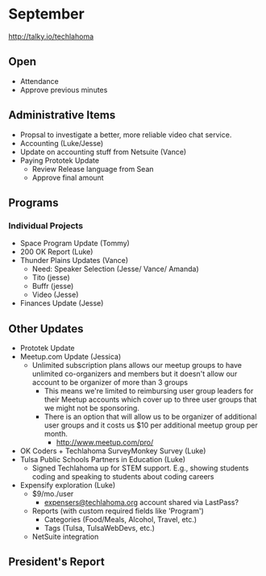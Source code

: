 # September
http://talky.io/techlahoma

## Open
* Attendance
* Approve previous minutes

## Administrative Items
* Propsal to investigate a better, more reliable video chat service.
* Accounting (Luke/Jesse)
* Update on accounting stuff from Netsuite (Vance)
* Paying Prototek Update
   - Review Release language from Sean
   - Approve final amount

## Programs

### Individual Projects
* Space Program Update (Tommy)
* 200 OK Report (Luke)
* Thunder Plains Updates (Vance)
  - Need: Speaker Selection (Jesse/ Vance/ Amanda)
  - Tito (jesse)
  - Buffr (jesse)
  - Video (Jesse)
* Finances Update (Jesse)

## Other Updates
* Prototek Update
* Meetup.com Update (Jessica)
  - Unlimited subscription plans allows our meetup groups to have unlimited co-organizers and members but it doesn't allow our account to be organizer of more than 3 groups
    - This means we're limited to reimbursing user group leaders for their Meetup accounts which cover up to three user groups that we might not be sponsoring.
    - There is an option that will allow us to be organizer of additional user groups and it costs us $10 per additional meetup group per month.
      - http://www.meetup.com/pro/
* OK Coders + Techlahoma SurveyMonkey Survey (Luke)
* Tulsa Public Schools Partners in Education (Luke)
   - Signed Techlahoma up for STEM support. E.g., showing students coding and speaking to students about coding careers
* Expensify exploration (Luke)
   - $9/mo./user
     - expensers@techlahoma.org account shared via LastPass?
   - Reports (with custom required fields like 'Program')
     - Categories (Food/Meals, Alcohol, Travel, etc.)
     - Tags (Tulsa, TulsaWebDevs, etc.)
   - NetSuite integration
## President's Report 
